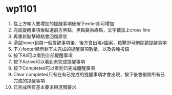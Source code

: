 # wp1101
1. 從上方輸入要增加的提醒事項後按下enter即可增加
2. 完成提醒事項後點選前方黑點，黑點變為綠點，文字被加上cross line
3. 再重新點擊綠點會回復原狀
4. 滑鼠hover到每一個提醒事項後，後方會出現x圖案，點擊即可刪除該提醒事項
5. 下方footer顯示剩下未完成的提醒事項數量、以及各種按鈕
6. 按下All可以看到全部提醒事項
7. 按下Active可以看到未完成提醒事項
8. 按下Completed可以看到已完成體醒事項
9. Clear completed只有在有已完成的提醒事項才會出現，按下後會刪除所有已完成的提醒事項
10. 已完成所有基本要求與進階要求